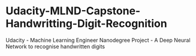 # Udacity-MLND-Capstone-Handwritting-Digit-Recognition
Udacity - Machine Learning Engineer Nanodegree Project - A Deep Neural Network to recognise handwritten digits
